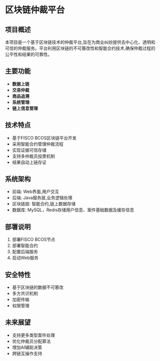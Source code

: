 
# 区块链仲裁平台

## 项目概述

本项目是一个基于区块链技术的仲裁平台,旨在为商业纠纷提供去中心化、透明和可信的仲裁服务。平台利用区块链的不可篡改性和智能合约技术,确保仲裁过程的公平性和结果的可靠性。

## 主要功能

- **数据上链**
- **交易仲裁**
- **商品追溯**
- **系统管理**:
- **链上信息管理**

## 技术特点

- 基于FISCO BCOS区块链平台开发
- 采用智能合约管理仲裁流程
- 实现证据可信存储
- 支持多仲裁员投票机制
- 结果自动上链存证

## 系统架构

- 前端: Web界面,用户交互
- 后端: Java服务层,业务逻辑处理
- 区块链层: 智能合约,链上数据存储
- 数据库: MySQL，Redis存储用户信息、案件基础数据及缓存信息

## 部署说明

1. 部署FISCO BCOS节点
2. 部署智能合约
3. 配置后端服务
4. 启动Web服务

## 安全特性

- 基于区块链的数据不可篡改
- 多方共识机制
- 加密传输
- 权限管理

## 未来展望

- 支持更多类型案件处理
- 优化仲裁员分配算法
- 增加AI辅助决策
- 跨链互操作支持

